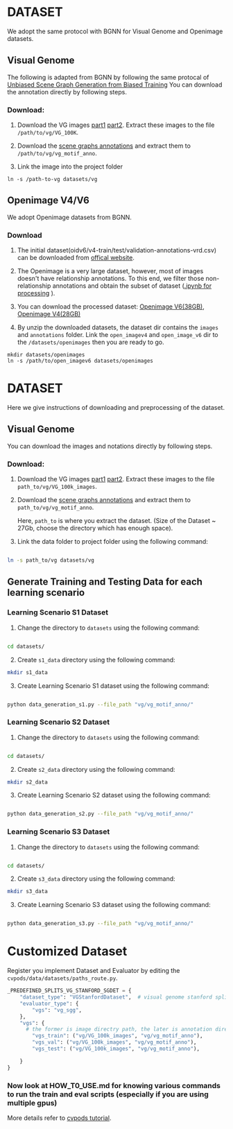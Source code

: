 # DATASET
We adopt the same protocol with BGNN for Visual Genome and Openimage datasets.

## Visual Genome
The following is adapted from BGNN by following the same protocal of [Unbiased Scene Graph Generation from Biased Training](https://github.com/KaihuaTang/Scene-Graph-Benchmark.pytorch) 
You can download the annotation directly by following steps.

### Download:
1. Download the VG images [part1](https://cs.stanford.edu/people/rak248/VG_100K_2/images.zip) [part2](https://cs.stanford.edu/people/rak248/VG_100K_2/images2.zip). Extract these images to the file `/path/to/vg/VG_100K`. 

2. Download the [scene graphs annotations](https://shanghaitecheducn-my.sharepoint.com/:u:/g/personal/lirj2_shanghaitech_edu_cn/EfI9vkdunDpCqp8ooxoHhloBE6KDuztZDWQM_Sbsw_1x5A?e=N8gWIS) and extract them to `/path/to/vg/vg_motif_anno`.

3. Link the image into the project folder
```
ln -s /path-to-vg datasets/vg
```



## Openimage V4/V6 
We adopt Openimage datasets from BGNN.
### Download
1. The initial dataset(oidv6/v4-train/test/validation-annotations-vrd.csv) can be downloaded from [offical website]( https://storage.googleapis.com/openimages/web/download.html).

2. The Openimage is a very large dataset, however, most of images doesn't have relationship annotations. 
To this end, we filter those non-relationship annotations and obtain the subset of dataset ([.ipynb for processing](https://shanghaitecheducn-my.sharepoint.com/:u:/g/personal/lirj2_shanghaitech_edu_cn/EebESIOrpR5NrOYgQXU5PREBPR9EAxcVmgzsTDiWA1BQ8w?e=46iDwn) ). 

3. You can download the processed dataset: [Openimage V6(38GB)](https://shanghaitecheducn-my.sharepoint.com/:u:/g/personal/lirj2_shanghaitech_edu_cn/EXdZWvR_vrpNmQVvubG7vhABbdmeKKzX6PJFlIdrCS80vw?e=uQREX3),
[Openimage V4(28GB)](https://shanghaitecheducn-my.sharepoint.com/:u:/g/personal/lirj2_shanghaitech_edu_cn/EVWy0xJRx8RNo-zHF5bdANMBTYt6NvAaA59U32o426bRqw?e=6ygqFR)
3. By unzip the downloaded datasets, the dataset dir contains the `images` and `annotations` folder. 
Link the `open_imagev4` and `open_image_v6` dir to the `/datasets/openimages` then you are ready to go.
```
mkdir datasets/openimages
ln -s /path/to/open_imagev6 datasets/openimages
```

# DATASET

Here we give instructions of downloading and preprocessing of the dataset. 

## Visual Genome

You can download the images and notations directly by following steps. 

### Download:
1. Download the VG images [part1](https://cs.stanford.edu/people/rak248/VG_100K_2/images.zip) [part2](https://cs.stanford.edu/people/rak248/VG_100K_2/images2.zip). Extract these images to the file `path_to/vg/VG_100k_images`. 

2. Download the [scene graphs annotations](https://shanghaitecheducn-my.sharepoint.com/:u:/g/personal/lirj2_shanghaitech_edu_cn/EfI9vkdunDpCqp8ooxoHhloBE6KDuztZDWQM_Sbsw_1x5A?e=N8gWIS) and extract them to `path_to/vg/vg_motif_anno`.

   Here, `path_to` is where you extract the dataset. (Size of the Dataset ~ 27Gb, choose the directory which has enough space).

3. Link the data folder to project folder using the following command:
```bash

ln -s path_to/vg datasets/vg
```

## Generate Training and Testing Data for each learning scenario 

### Learning Scenario S1 Dataset

1. Change the directory to `datasets` using the following command:
```bash

cd datasets/

```
2. Create `s1_data` directory using the following command:
```bash
mkdir s1_data

```
3. Create Learning Scenario S1 dataset using the following command:
```bash

python data_generation_s1.py --file_path "vg/vg_motif_anno/"
```

### Learning Scenario S2 Dataset

1. Change the directory to `datasets` using the following command:
```bash

cd datasets/

```
2. Create `s2_data` directory using the following command:
```bash
mkdir s2_data

```
3. Create Learning Scenario S2 dataset using the following command:
```bash

python data_generation_s2.py --file_path "vg/vg_motif_anno/"
```

### Learning Scenario S3 Dataset

1. Change the directory to `datasets` using the following command:
```bash

cd datasets/

```
2. Create `s3_data` directory using the following command:
```bash
mkdir s3_data

```
3. Create Learning Scenario S3 dataset using the following command:
```bash

python data_generation_s3.py --file_path "vg/vg_motif_anno/"
```


# Customized Dataset

Register you implement Dataset and Evaluator by editing the `cvpods/data/datasets/paths_route.py`.
```python
_PREDEFINED_SPLITS_VG_STANFORD_SGDET = {
    "dataset_type": "VGStanfordDataset",  # visual genome stanford split
    "evaluator_type": {
        "vgs": "vg_sgg",
    },
    "vgs": {
      # the former is image directry path, the later is annotation directry path
        "vgs_train": ("vg/VG_100k_images", "vg/vg_motif_anno"),
        "vgs_val": ("vg/VG_100k_images", "vg/vg_motif_anno"),
        "vgs_test": ("vg/VG_100k_images", "vg/vg_motif_anno"),

    }
}
```

### Now look at HOW_T0_USE.md for knowing various commands to run the train and eval scripts (especially if you are using multiple gpus)

More details refer to [cvpods tutorial](
https://github.com/Megvii-BaseDetection/cvpods/blob/master/docs/tutorials/cvpods%20tutorials.ipynb).

